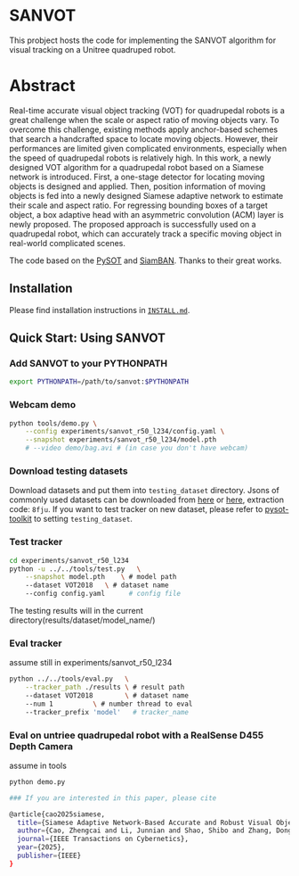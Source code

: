 # SANVOT

This probject hosts the code for implementing the SANVOT algorithm for visual tracking on a Unitree quadruped robot.

# Abstract

Real-time accurate visual object tracking (VOT) for quadrupedal robots is a great challenge when the scale or aspect
ratio of moving objects vary. To overcome this challenge, existing methods apply anchor-based schemes that search a handcrafted
space to locate moving objects. However, their performances are limited given complicated environments, especially when the
speed of quadrupedal robots is relatively high. In this work, a newly designed VOT algorithm for a quadrupedal robot based on
a Siamese network is introduced. First, a one-stage detector for locating moving objects is designed and applied. Then, position
information of moving objects is fed into a newly designed Siamese adaptive network to estimate their scale and aspect ratio. 
For regressing bounding boxes of a target object, a box adaptive head with an asymmetric convolution (ACM) layer is newly proposed. 
The proposed approach is successfully used on a quadrupedal robot, which can accurately track a specific moving object in real-world 
complicated scenes.

The code based on the [PySOT](https://github.com/STVIR/pysot) and [SiamBAN](https://github.com/hqucv/siamban). Thanks to their great works.

## Installation

Please find installation instructions in [`INSTALL.md`](INSTALL.md).

## Quick Start: Using SANVOT

### Add SANVOT to your PYTHONPATH

```bash
export PYTHONPATH=/path/to/sanvot:$PYTHONPATH
```

### Webcam demo

```bash
python tools/demo.py \
    --config experiments/sanvot_r50_l234/config.yaml \
    --snapshot experiments/sanvot_r50_l234/model.pth
    # --video demo/bag.avi # (in case you don't have webcam)
```

### Download testing datasets

Download datasets and put them into `testing_dataset` directory. Jsons of commonly used datasets can be downloaded from [here](https://drive.google.com/drive/folders/10cfXjwQQBQeu48XMf2xc_W1LucpistPI) or [here](https://pan.baidu.com/s/1et_3n25ACXIkH063CCPOQQ), extraction code: `8fju`. If you want to test tracker on new dataset, please refer to [pysot-toolkit](https://github.com/StrangerZhang/pysot-toolkit) to setting `testing_dataset`. 

### Test tracker

```bash
cd experiments/sanvot_r50_l234
python -u ../../tools/test.py 	\
	--snapshot model.pth 	\ # model path
	--dataset VOT2018 	\ # dataset name
	--config config.yaml	  # config file
```

The testing results will in the current directory(results/dataset/model_name/)

### Eval tracker

assume still in experiments/sanvot_r50_l234

``` bash
python ../../tools/eval.py 	 \
	--tracker_path ./results \ # result path
	--dataset VOT2018        \ # dataset name
	--num 1 		 \ # number thread to eval
	--tracker_prefix 'model'   # tracker_name
```

### Eval on untriee quadrupedal robot with a RealSense D455 Depth Camera

assume in tools

``` bash
python demo.py 	 

### If you are interested in this paper, please cite

@article{cao2025siamese,
  title={Siamese Adaptive Network-Based Accurate and Robust Visual Object Tracking Algorithm for Quadrupedal Robots},
  author={Cao, Zhengcai and Li, Junnian and Shao, Shibo and Zhang, Dong and Zhou, MengChu},
  journal={IEEE Transactions on Cybernetics},
  year={2025},
  publisher={IEEE}
}
